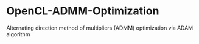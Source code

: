 # OpenCL-ADMM-Optimization
Alternating direction method of multipliers (ADMM) optimization via ADAM algorithm 
